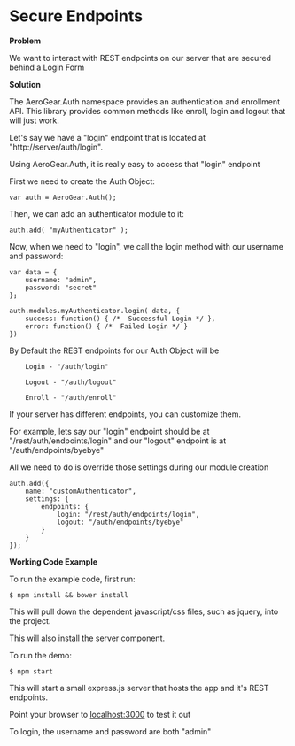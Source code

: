 Secure Endpoints
===============================

**Problem**

We want to interact with REST endpoints on our server that are secured behind a Login Form

**Solution**

The AeroGear.Auth namespace provides an authentication and enrollment API. This library provides common methods like enroll, login and logout that will just work.

Let's say we have a "login" endpoint that is located at "http://server/auth/login".

Using AeroGear.Auth, it is really easy to access that "login" endpoint

First we need to create the Auth Object:

    var auth = AeroGear.Auth();

Then, we can add an authenticator module to it:

    auth.add( "myAuthenticator" );

Now, when we need to "login", we call the login method with our username and password:

    var data = {
        username: "admin",
        password: "secret"
    };

    auth.modules.myAuthenticator.login( data, {
        success: function() { /*  Successful Login */ },
        error: function() { /*  Failed Login */ }
    })

By Default the REST endpoints for our Auth Object will be

        Login - "/auth/login"

        Logout - "/auth/logout"

        Enroll - "/auth/enroll"

If your server has different endpoints, you can customize them.

For example, lets say our "login" endpoint should be at "/rest/auth/endpoints/login" and our "logout" endpoint is at "/auth/endpoints/byebye"

All we need to do is override those settings during our module creation

    auth.add({
        name: "customAuthenticator",
        settings: {
            endpoints: {
                login: "/rest/auth/endpoints/login",
                logout: "/auth/endpoints/byebye"
            }
        }
    });

**Working Code Example**

To run the example code, first run:

    $ npm install && bower install

This will pull down the dependent javascript/css files, such as jquery, into the project.

This will also install the server component.

To run the demo:

    $ npm start

This will start a small express.js server that hosts the app and it's REST endpoints.

Point your browser to [localhost:3000](http://localhost:3000) to test it out

To login, the username and password are both "admin"
